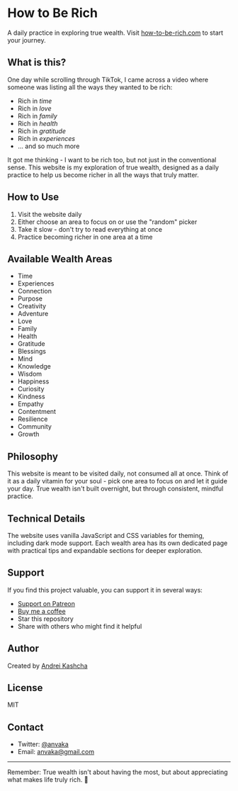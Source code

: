 # How to Be Rich

A daily practice in exploring true wealth. Visit [how-to-be-rich.com](https://how-to-be-rich.com) to start your journey.

## What is this?

One day while scrolling through TikTok, I came across a video where someone was listing all the ways they wanted to be rich:

* Rich in *time*
* Rich in *love*
* Rich in *family* 
* Rich in *health*
* Rich in *gratitude*
* Rich in *experiences*
* ... and so much more

It got me thinking - I want to be rich too, but not just in the conventional sense. This website is my exploration of true wealth, designed as a daily practice to help us become richer in all the ways that truly matter.

## How to Use

1. Visit the website daily
2. Either choose an area to focus on or use the "random" picker
3. Take it slow - don't try to read everything at once
4. Practice becoming richer in one area at a time

## Available Wealth Areas

* Time
* Experiences
* Connection
* Purpose
* Creativity
* Adventure
* Love
* Family
* Health
* Gratitude
* Blessings
* Mind
* Knowledge
* Wisdom
* Happiness
* Curiosity
* Kindness
* Empathy
* Contentment
* Resilience
* Community
* Growth

## Philosophy

This website is meant to be visited daily, not consumed all at once. Think of it as a daily vitamin for your soul - pick one area to focus on and let it guide your day. True wealth isn't built overnight, but through consistent, mindful practice.

## Technical Details

The website uses vanilla JavaScript and CSS variables for theming, including dark mode support. Each wealth area has its own dedicated page with practical tips and expandable sections for deeper exploration.

## Support

If you find this project valuable, you can support it in several ways:

* [Support on Patreon](https://www.patreon.com/anvaka)
* [Buy me a coffee](https://www.paypal.com/paypalme/anvakos/5)
* Star this repository
* Share with others who might find it helpful

## Author

Created by [Andrei Kashcha](https://twitter.com/anvaka)

## License

MIT

## Contact

* Twitter: [@anvaka](https://twitter.com/anvaka)
* Email: anvaka@gmail.com

---

Remember: True wealth isn't about having the most, but about appreciating what makes life truly rich. 💝